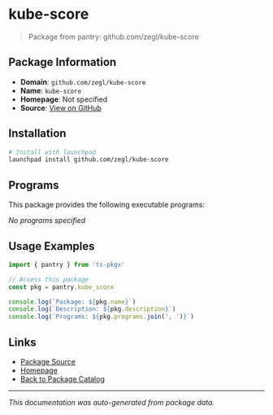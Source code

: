 # kube-score

> Package from pantry: github.com/zegl/kube-score

## Package Information

- **Domain**: `github.com/zegl/kube-score`
- **Name**: `kube-score`
- **Homepage**: Not specified
- **Source**: [View on GitHub](https://github.com/pkgxdev/pantry/tree/main/projects/github.com/zegl/kube-score/package.yml)

## Installation

```bash
# Install with launchpad
launchpad install github.com/zegl/kube-score
```

## Programs

This package provides the following executable programs:

*No programs specified*

## Usage Examples

```typescript
import { pantry } from 'ts-pkgx'

// Access this package
const pkg = pantry.kube_score

console.log(`Package: ${pkg.name}`)
console.log(`Description: ${pkg.description}`)
console.log(`Programs: ${pkg.programs.join(', ')}`)
```

## Links

- [Package Source](https://github.com/pkgxdev/pantry/tree/main/projects/github.com/zegl/kube-score/package.yml)
- [Homepage](#)
- [Back to Package Catalog](../package-catalog.md)

---

*This documentation was auto-generated from package data.*
